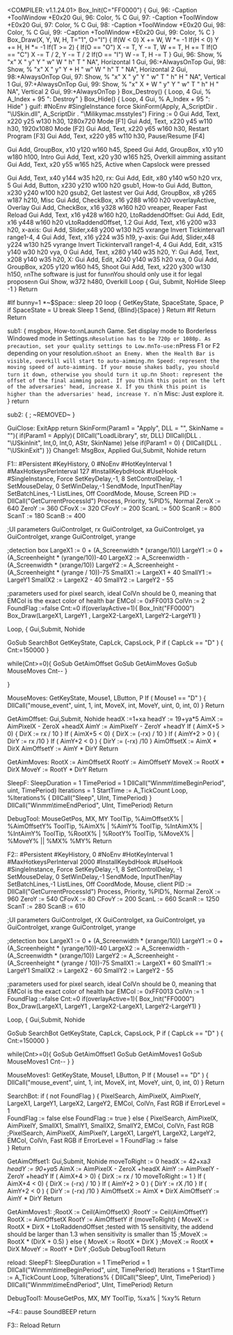  <COMPILER: v1.1.24.01>
Box_Init(C="FF0000") {
Gui, 96: -Caption +ToolWindow +E0x20
Gui, 96: Color, % C
Gui, 97: -Caption +ToolWindow +E0x20
Gui, 97: Color, % C
Gui, 98: -Caption +ToolWindow +E0x20
Gui, 98: Color, % C
Gui, 99: -Caption +ToolWindow +E0x20
Gui, 99: Color, % C
}
Box_Draw(X, Y, W, H, T="1", O="I") {
If(W < 0)
X += W, W *= -1
If(H < 0)
Y += H, H *= -1
If(T >= 2)
{
If(O == "O")
X -= T, Y -= T, W += T, H += T
If(O == "C")
X -= T / 2, Y -= T / 2
If(O == "I")
W -= T, H -= T
}
Gui, 96: Show, % "x" X " y" Y " w" W " h" T " NA", Horizontal 1
Gui, 96:+AlwaysOnTop
Gui, 98: Show, % "x" X " y" Y + H " w" W " h" T " NA", Horizontal 2
Gui, 98:+AlwaysOnTop
Gui, 97: Show, % "x" X " y" Y " w" T " h" H " NA", Vertical 1
Gui, 97:+AlwaysOnTop
Gui, 99: Show, % "x" X + W " y" Y " w" T " h" H " NA", Vertical 2
Gui, 99:+AlwaysOnTop
}
Box_Destroy() {
Loop, 4
Gui, % A_Index + 95 ":  Destroy"
}
Box_Hide() {
Loop, 4
Gui, % A_Index + 95 ":  Hide"
}
guif:
#NoEnv
#SingleInstance force
SkinForm(Apply, A_ScriptDir . "\USkin.dll", A_ScriptDir . "\Milikymac.msstyles")
Firing := 0
Gui Add, Text, x220 y25 w130 h30, 1280x720 Mode [F1]
Gui Add, Text, x220 y45 w110 h30, 1920x1080 Mode [F2]
Gui Add, Text, x220 y65 w160 h30, Restart Program [F3]
Gui Add, Text, x220 y85 w110 h30, Pause/Resume [F4]
 
 
Gui Add, GroupBox, x10 y120 w160 h45, Speed
Gui Add, GroupBox, x10 y10 w180 h100, Intro
Gui Add, Text, x20 y30 w165 h25, Overkill aimming assitant
Gui Add, Text, x20 y55 w165 h25, Active when Capslock were pressed
 
 
Gui Add, Text, x40 y144 w35 h20, rx:
Gui Add, Edit, x80 y140 w50 h20 vrx, 5
Gui Add, Button, x230 y210 w100 h20 gsub1, How-to
Gui Add, Button, x230 y240 w100 h20 gsub2, Get lastest ver
Gui Add, GroupBox, x8 y265 w187 h210, Misc
Gui Add, CheckBox, x16 y288 w160 h20 voverlayActive, Overlay
Gui Add, CheckBox, x16 y328 w160 h20 vreaper, Reaper Fast Reload
Gui Add, Text, x16 y428 w160 h20, LtoRaddendOffset:
Gui Add, Edit, x16 y448 w160 h20 vLtoRaddendOffset, 1.2
Gui Add, Text, x16 y200 w33 h20, x-axis:
Gui Add, Slider,x48 y200 w130 h25 vxrange Invert Tickinterval1 range1-4, 4
Gui Add, Text, x16 y224 w35 h19, y-axis:
Gui Add, Slider,x48 y224 w130 h25 vyrange Invert Tickinterval1 range1-4, 4
Gui Add, Edit, x315 y140 w30 h20 vya, 0
Gui Add, Text, x280 y140 w35 h20, Y:
Gui Add, Text, x208 y140 w35 h20, X:
Gui Add, Edit, x240 y140 w35 h20 vxa, 0
Gui Add, GroupBox, x205 y120 w160 h45, Shoot 
Gui Add, Text, x220 y300 w130 h150, `n`nThe software is just for fun`n`nYou should only use it for legal propose`n`n
Gui Show, w372 h480, Overkill
Loop {
Gui, Submit, NoHide
Sleep -1
}
Return
 
 
#If bunny=1
*~$Space::
sleep 20
loop
{
GetKeyState, SpaceState, Space, P
if SpaceState = U
break
Sleep 1
Send, {Blind}{Space}
}
Return
#If
Return
Return
 
 
sub1:
{
msgbox, How-to:`n`nLaunch Game. Set display mode to Borderless Windowed mode in Settings.`nResolution has to be 720p or 1080p. As precaution, set your quality settings to Low.`n`nTo-use:`nPress F1 or F2 depending on your resolution.`nShoot an Enemy. When the Health Bar is visible, overkill will start to auto-aimming.`n`n Speed: represent the moving speed of auto-aimming. If your mouse shakes badly, you should turn it down, otherwise you should turn it up.`n`n Shoot: represent the offset of the final aimming point. If you think this point on the left of the adversaries' head, increase X. If you think this point is higher than the adversaries' head, increase Y. `n`n Misc: Just explore it.
}
return
 
sub2:
{
; ~REMOVED~
}
 
GuiClose:
ExitApp
return
SkinForm(Param1 = "Apply", DLL = "", SkinName = ""){
if(Param1 = Apply){
DllCall("LoadLibrary", str, DLL)
DllCall(DLL . "\USkinInit", Int,0, Int,0, AStr, SkinName)
}else  if(Param1 = 0) {
DllCall(DLL . "\USkinExit")
}}
Change1:
MsgBox,  Applied
Gui,Submit, Nohide
return
 
F1::
#Persistent
#KeyHistory, 0
#NoEnv
#HotKeyInterval 1
#MaxHotkeysPerInterval 127
#InstallKeybdHook
#UseHook
#SingleInstance, Force
SetKeyDelay,-1, 8
SetControlDelay, -1
SetMouseDelay, 0
SetWinDelay,-1
SendMode, InputThenPlay
SetBatchLines,-1
ListLines, Off
CoordMode, Mouse, Screen
PID := DllCall("GetCurrentProcessId")
Process, Priority, %PID%, Normal
ZeroX := 640
ZeroY := 360
CFovX := 320
CFovY := 200
ScanL := 500
ScanR := 800
ScanT := 180
ScanB := 400
 
;UI parameters
GuiControlget, rx
GuiControlget, xa
GuiControlget, ya
GuiControlget, xrange
GuiControlget, yrange
 
;detection box
LargeX1 := 0 + (A_Screenwidth * (xrange/10))
LargeY1 := 0 + (A_Screenheight * (yrange/10))-40
LargeX2 := A_Screenwidth - (A_Screenwidth * (xrange/10))
LargeY2 := A_Screenheight - (A_Screenheight * (yrange / 10))-75
SmallX1 := LargeX1 + 40
SmallY1 := LargeY1 
SmallX2 := LargeX2 - 40
SmallY2 := LargeY2 - 55
 
;parameters used for pixel search, ideal ColVn should be 0, meaning that EMCol is the exact color of health bar
EMCol := 0xFF0013
ColVn := 2
FoundFlag :=false
Cnt:=0
if(overlayActive=1){
Box_Init("FF0000")
Box_Draw(LargeX1, LargeY1 , LargeX2-LargeX1, LargeY2-LargeY1)
}
 
Loop, {
Gui,Submit, Nohide
 
GoSub SearchBot
GetKeyState, CapLck, CapsLock, P
if ( CapLck == "D" ) {
Cnt:=150000
}
 
while(Cnt>=0){
GoSub GetAimOffset
GoSub GetAimMoves
GoSub MouseMoves
Cnt--
}
 
 
 
 
}
 
MouseMoves:
GetKeyState, Mouse1, LButton, P
If ( Mouse1 == "D" ) {
DllCall("mouse_event", uint, 1, int, MoveX, int, MoveY, uint, 0, int, 0)
}
Return
 
 
 
GetAimOffset:
Gui,Submit, Nohide
headX :=1+xa
headY := 19+ya*5
AimX := AimPixelX - ZeroX +headX
AimY := AimPixelY - ZeroY +headY
If ( AimX+5 > 0) {
DirX := rx / 10
}
If ( AimX+5 < 0) {
DirX := (-rx) / 10
}
If ( AimY+2 > 0 ) {
DirY := rx /10
}
If ( AimY+2 < 0 ) {
DirY := (-rx) /10
}
AimOffsetX := AimX * DirX
AimOffsetY := AimY * DirY
Return
 
 
 
GetAimMoves:
RootX :=  AimOffsetX 
RootY :=  AimOffsetY 
MoveX := RootX * DirX
MoveY := RootY * DirY
Return
 
SleepF:
SleepDuration = 1
TimePeriod = 1
DllCall("Winmm\timeBeginPeriod", uint, TimePeriod)
Iterations = 1
StartTime := A_TickCount
Loop, %Iterations% {
DllCall("Sleep", UInt, TimePeriod)
}
DllCall("Winmm\timeEndPeriod", UInt, TimePeriod)
Return
 
DebugTool:
MouseGetPos, MX, MY
ToolTip, %AimOffsetX% | %AimOffsetY%
ToolTip, %AimX% | %AimY%
ToolTip, %IntAimX% | %IntAimY%
ToolTip, %RootX% | %RootY%
ToolTip, %MoveX% | %MoveY% || %MX% %MY%
Return
 
 
F2::
#Persistent
#KeyHistory, 0
#NoEnv
#HotKeyInterval 1
#MaxHotkeysPerInterval 2000
#InstallKeybdHook
#UseHook
#SingleInstance, Force
SetKeyDelay,-1, 8
SetControlDelay, -1
SetMouseDelay, 0
SetWinDelay,-1
SendMode, InputThenPlay
SetBatchLines,-1
ListLines, Off
CoordMode, Mouse, client
PID := DllCall("GetCurrentProcessId")
Process, Priority, %PID%, Normal
ZeroX := 960
ZeroY := 540
CFovX := 80
CFovY := 200
ScanL := 660
ScanR := 1250
ScanT := 280
ScanB := 610
 
;UI parameters
GuiControlget, rX
GuiControlget, xa
GuiControlget, ya
GuiControlget, xrange
GuiControlget, yrange
 
;detection box
LargeX1 := 0 + (A_Screenwidth * (xrange/10))
LargeY1 := 0 + (A_Screenheight * (yrange/10))-40
LargeX2 := A_Screenwidth - (A_Screenwidth * (xrange/10))
LargeY2 := A_Screenheight - (A_Screenheight * (yrange / 10))-75
SmallX1 := LargeX1 + 60
SmallY1 := LargeY1 
SmallX2 := LargeX2 - 60
SmallY2 := LargeY2 - 55
 
 
;parameters used for pixel search, ideal ColVn should be 0, meaning that EMCol is the exact color of health bar
EMCol := 0xFF0013
ColVn := 1
FoundFlag :=false
Cnt:=0
if(overlayActive=1){
Box_Init("FF0000")
Box_Draw(LargeX1, LargeY1 , LargeX2-LargeX1, LargeY2-LargeY1)
}
 
Loop, {
Gui,Submit, Nohide
 
GoSub SearchBot
GetKeyState, CapLck, CapsLock, P
if ( CapLck == "D" ) {
Cnt:=150000
}
 
while(Cnt>=0){
GoSub GetAimOffset1
GoSub GetAimMoves1
GoSub MouseMoves1
Cnt--
}
}
 
 
 
 
 
 
 
MouseMoves1:
GetKeyState, Mouse1, LButton, P
If ( Mouse1 == "D" ) {
DllCall("mouse_event", uint, 1, int, MoveX, int, MoveY, uint, 0, int, 0)
}
Return
 
 
 
SearchBot:
if ( not FoundFlag ) {
	PixelSearch, AimPixelX, AimPixelY, LargeX1, LargeY1, LargeX2, LargeY2, EMCol, ColVn, Fast RGB
	if ErrorLevel = 1  
		FoundFlag := false
	else 
		FoundFlag := true
}
else {
	PixelSearch, AimPixelX, AimPixelY, SmallX1, SmallY1, SmallX2, SmallY2, EMCol, ColVn, Fast RGB
	;PixelSearch, AimPixelX, AimPixelY, LargeX1, LargeY1, LargeX2, LargeY2, EMCol, ColVn, Fast RGB
	if ErrorLevel = 1
		FoundFlag := false		
}
Return
 
 
 
GetAimOffset1:
Gui,Submit, Nohide
moveToRight := 0
headX := 42+xa*3
headY := 90+ya*5
AimX := AimPixelX - ZeroX +headX
AimY := AimPixelY - ZeroY +headY
If ( AimX+4 > 0) {
DirX := rx / 10
moveToRight := 1
}
If ( AimX+4 < 0) {
DirX := (-rx) / 10
}
If ( AimY+2 > 0 ) {
DirY := rX /10 
}
If ( AimY+2 < 0 ) {
DirY := (-rx) /10 
}
AimOffsetX := AimX * DirX
AimOffsetY := AimY * DirY
Return
 
GetAimMoves1:
;RootX := Ceil(AimOffsetX)
;RootY := Ceil(AimOffsetY)
RootX := AimOffsetX
RootY := AimOffsetY
if (moveToRight)
{
	MoveX := RootX * DirX + LtoRaddendOffset ;tested with 15 sensitivity, the addend should be larger than 1.3 when sensitivity is smaller than 15
	;MoveX := RootX * (DirX + 0.5) 
}
else
{
	MoveX := RootX * DirX
}
;MoveX := RootX * DirX
MoveY := RootY * DirY
;GoSub DebugTool1
Return
 
 
 
 
 
reload:
SleepF1:
SleepDuration = 1
TimePeriod = 1
DllCall("Winmm\timeBeginPeriod", uint, TimePeriod)
Iterations = 1
StartTime := A_TickCount
Loop, %Iterations% {
DllCall("Sleep", UInt, TimePeriod)
}
DllCall("Winmm\timeEndPeriod", UInt, TimePeriod)
Return
 
 
DebugTool1:
MouseGetPos, MX, MY
ToolTip, %xa% | %xy%
Return
 
~F4::
pause
SoundBEEP
return
 
F3::
Reload
Return
